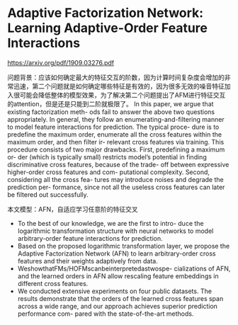 # Adaptive Factorization Network: Learning Adaptive-Order Feature Interactions
https://arxiv.org/pdf/1909.03276.pdf

问题背景：应该如何确定最大的特征交互的阶数，因为计算时间复杂度会增加的非常迅速，第二个问题就是如何确定哪些特征是有效的，因为很多无效的噪音特征加入很可能会降低整体的模型效果，为了解决第二个问题提出了AFM进行特征交互的attention，但是还是只能到二阶就极限了。
In this paper, we argue that existing factorization meth- ods fail to answer the above two questions appropriately. In general, they follow an enumerating-and-filtering manner to model feature interactions for prediction. The typical proce- dure is to predefine the maximum order, enumerate all the cross features within the maximum order, and then filter ir- relevant cross features via training. This procedure consists of two major drawbacks. First, predefining a maximum or- der (which is typically small) restricts model’s potential in finding discriminative cross features, because of the trade- off between expressive higher-order cross features and com-
putational complexity. Second, considering all the cross fea- tures may introduce noises and degrade the prediction per- formance, since not all the useless cross features can later be filtered out successfully.

本文模型：AFN，自适应学习任意阶的特征交叉

* To the best of our knowledge, we are the first to intro- duce the logarithmic transformation structure with neural networks to model arbitrary-order feature interactions for prediction.
* Based on the proposed logarithmic transformation layer, we propose the Adaptive Factorization Network (AFN) to learn arbitrary-order cross features and their weights adaptively from data.
* WeshowthatFMs/HOFMscanbeinterpretedastwospe- cializations of AFN, and the learned orders in AFN allow rescaling feature embeddings in different cross features.
* We conducted extensive experiments on four public datasets. The results demonstrate that the orders of the learned cross features span across a wide range, and our approach achieves superior prediction performance com- pared with the state-of-the-art methods.

